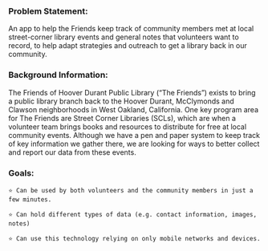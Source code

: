 ### Problem Statement:

An app to help the Friends keep track of community members met at local street-corner library events and general notes that volunteers want to record, to help adapt strategies and outreach to get a library back in our community.
    
### Background Information:
    
The Friends of Hoover Durant Public Library (“The Friends”) exists to bring a public library branch back to the Hoover Durant, McClymonds and Clawson neighborhoods in West Oakland, California. One key program area for The Friends are Street Corner Libraries (SCLs), which are when a volunteer team brings books and resources to distribute for free at local community events. Although we have a pen and paper system to keep track of key information we gather there, we are looking for ways to better collect and report our data from these events.
    
### Goals:
    ⭐ Can be used by both volunteers and the community members in just a few minutes.

    ⭐ Can hold different types of data (e.g. contact information, images, notes)

    ⭐ Can use this technology relying on only mobile networks and devices.